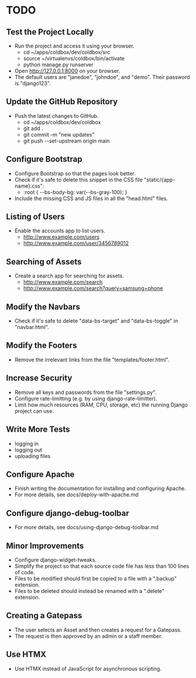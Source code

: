 TODO
====


## Test the Project Locally

* Run the project and access it using your browser.
    - cd ~/apps/coldbox/dev/coldbox/src
    - source ~/virtualenvs/coldbox/bin/activate
    - python manage.py runserver
* Open http://127.0.0.1:8000 on your browser.
* The default users are "janedoe", "johndoe", and "demo". Their password is "django123".


## Update the GitHub Repository

* Push the latest changes to GitHub.
    - cd ~/apps/coldbox/dev/coldbox
    - git add .
    - git commit -m "new updates"
    - git push --set-upstream origin main


## Configure Bootstrap

* Configure Bootstrap so that the pages look better.
* Check if it's safe to delete this snippet in the CSS file "static/{app-name}.css":
    - :root { --bs-body-bg: var(--bs-gray-100); }
* Include the missing CSS and JS files in all the "head.html" files.


## Listing of Users

* Enable the accounts app to list users.
    - http://www.example.com/users
    - http://www.example.com/user/3456789012


## Searching of Assets

* Create a search app for searching for assets.
    - http://www.example.com/search
    - http://www.example.com/search?query=samsung+phone


## Modify the Navbars

* Check if it's safe to delete "data-bs-target" and "data-bs-toggle" in "navbar.html".


## Modify the Footers

* Remove the irrelevant links from the file "templates/footer.html".


## Increase Security

* Remove all keys and passwords from the file "settings.py".
* Configure rate-limitting (e.g. by using django-rate-limitter).
* Limit how much resources (RAM, CPU, storage, etc) the running Django project can use.


## Write More Tests

* logging in
* logging out
* uploading files


## Configure Apache

* Finish writing the documentation for installing and configuring Apache.
* For more details, see docs/deploy-with-apache.md


## Configure django-debug-toolbar

* For more details, see docs/using-django-debug-toolbar.md


## Minor Improvements

* Configure django-widget-tweaks.
* Simplify the project so that each source code file has less than 100 lines of code.
* Files to be modified should first be copied to a file with a ".backup" extension.
* Files to be deleted should instead be renamed with a ".delete" extension.


## Creating a Gatepass

* The user selects an Asset and then creates a request for a Gatepass.
* The request is then approved by an admin or a staff member.


## Use HTMX

* Use HTMX instead of JavaScript for asynchronous scripting.
